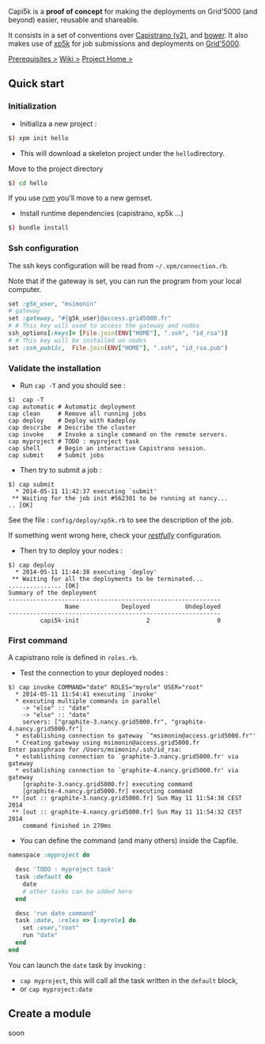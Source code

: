 Capi5k is a **proof of concept** for making the deployments on Grid'5000
(and beyond) easier, reusable and shareable.

It consists in a set of conventions over [Capistrano (v2)](https://github.com/capistrano),
and [bower](http://bower.io/). It also makes use of
[xp5k](https://github.com/pmorillo/xp5k) for job submissions and deployments
on [Grid'5000](https://grid5000.fr).

[Prerequisites >](https://github.com/capi5k/capi5k/wiki/Prerequisites)
[Wiki >](https://github.com/capi5k/capi5k/wiki)
[Project Home >](https://github.com/capi5k)

## Quick start

### Initialization

* Initializa a new project :

```bash
$) xpm init hello
```

* This will download a skeleton project under the ```hello```directory.

Move to the project directory

```bash
$) cd hello
```
If you use [rvm](http://rvm.io) you'll move to a new gemset.

* Install runtime dependencies (capistrano, xp5k ...)

```bash
$) bundle install
```

### Ssh configuration


The ssh keys configuration will be read from ```~/.xpm/connection.rb```.

Note that if the gateway is set, you can run the program from your local computer.

```ruby
set :g5k_user, "msimonin"
# gateway
set :gateway, "#{g5k_user}@access.grid5000.fr"
# # This key will used to access the gateway and nodes
ssh_options[:keys]= [File.join(ENV["HOME"], ".ssh", "id_rsa")]
# # This key will be installed on nodes
set :ssh_public,  File.join(ENV["HOME"], ".ssh", "id_rsa.pub")
```

### Validate the installation

* Run ``` cap -T ``` and you should see :

```
$)  cap -T
cap automatic # Automatic deployment
cap clean     # Remove all running jobs
cap deploy    # Deploy with Kadeploy
cap describe  # Describe the cluster
cap invoke    # Invoke a single command on the remote servers.
cap myproject # TODO : myproject task
cap shell     # Begin an interactive Capistrano session.
cap submit    # Submit jobs
```

* Then try to submit a job :

```
$) cap submit
  * 2014-05-11 11:42:37 executing `submit'
 ** Waiting for the job init #562301 to be running at nancy...
.. [OK]
```

See the file : ```config/deploy/xp5k.rb``` to see the description of the job.

If something went wrong here, check your *[restfully](http://github.com/crohr/restfully)* configuration.

* Then try to deploy your nodes :

```
$) cap deploy
  * 2014-05-11 11:44:38 executing `deploy'
 ** Waiting for all the deployments to be terminated...
............... [OK]
Summary of the deployment
------------------------------------------------------------
                Name            Deployed          Undeployed
------------------------------------------------------------
         capi5k-init                   2                   0
```

### First command

A capistrano role is defined in ```roles.rb```.

* Test the connection to your deployed nodes :

```
$) cap invoke COMMAND="date" ROLES="myrole" USER="root"
  * 2014-05-11 11:54:41 executing `invoke'
  * executing multiple commands in parallel
    -> "else" :: "date"
    -> "else" :: "date"
    servers: ["graphite-3.nancy.grid5000.fr", "graphite-4.nancy.grid5000.fr"]
  * establishing connection to gateway `"msimonin@access.grid5000.fr"'
  * Creating gateway using msimonin@access.grid5000.fr
Enter passphrase for /Users/msimonin/.ssh/id_rsa:
  * establishing connection to `graphite-3.nancy.grid5000.fr' via gateway
  * establishing connection to `graphite-4.nancy.grid5000.fr' via gateway
    [graphite-3.nancy.grid5000.fr] executing command
    [graphite-4.nancy.grid5000.fr] executing command
 ** [out :: graphite-3.nancy.grid5000.fr] Sun May 11 11:54:38 CEST 2014
 ** [out :: graphite-4.nancy.grid5000.fr] Sun May 11 11:54:32 CEST 2014
    command finished in 270ms
```

* You can define the command (and many others) inside the Capfile.

```ruby
namespace :myproject do

  desc 'TODO : myproject task'
  task :default do
    date
    # other tasks can be added here
  end

  desc 'run date command'
  task :date, :roles => [:myrole] do
    set :user,"root"
    run "date"
  end
end
```

You can launch the ```date``` task by invoking :
  * ```cap myproject```, this will call all the task written in the ```default``` block,
  * or ```cap myproject:date```


## Create a module

soon
